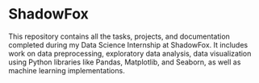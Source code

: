 # ShadowFox
This repository contains all the tasks, projects, and documentation completed during my Data Science Internship at ShadowFox. It includes work on data preprocessing, exploratory data analysis, data visualization using Python libraries like Pandas, Matplotlib, and Seaborn, as well as machine learning implementations.
